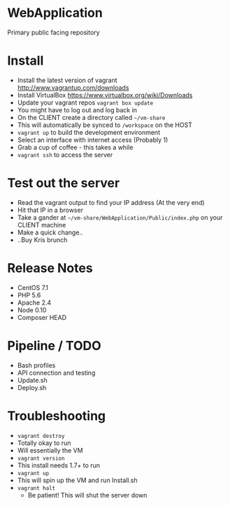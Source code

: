 # WebApplication
Primary public facing repository

Install
=====

 - Install the latest version of vagrant http://www.vagrantup.com/downloads
 - Install VirtualBox https://www.virtualbox.org/wiki/Downloads
 - Update your vagrant repos `vagrant box update`
 - You might have to log out and log back in
 - On the CLIENT create a directory called `~/vm-share` 
 - This will automatically be synced to `/workspace` on the HOST
 - `vagrant up` to build the development environment
 - Select an interface with internet access (Probably 1)
 - Grab a cup of coffee - this takes a while
 - `vagrant ssh` to access the server
 
Test out the server
=====
 - Read the vagrant output to find your IP address (At the very end)
 - Hit that IP in a browser
 - Take a gander at `~/vm-share/WebApplication/Public/index.php` on your CLIENT machine
 - Make a quick change..
 - ..Buy Kris brunch

Release Notes
======
 - CentOS 7.1
 - PHP 5.6
 - Apache 2.4
 - Node 0.10
 - Composer HEAD
 
Pipeline / TODO
======
 - Bash profiles
 - API connection and testing
 - Update.sh
 - Deploy.sh

Troubleshooting
=====
 - `vagrant destroy` 
  - Totally okay to run 
  - Will essentially <nuke> the VM
 - `vagrant version`
  - This install needs 1.7+ to run
 - `vagrant up`
  - This will spin up the VM and run Install.sh
 - `vagrant halt`
  	- Be patient! This will shut the server down
